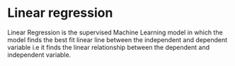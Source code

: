 # Linear regression
Linear Regression is the supervised Machine Learning model in which the model finds the best fit linear line between the independent and dependent variable i.e it finds the linear relationship between the dependent and independent variable.




